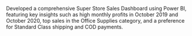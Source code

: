 Developed a comprehensive Super Store Sales Dashboard using Power BI, featuring key insights such as high monthly profits in October 2019 and October 2020, top sales in the Office Supplies category, and a preference for Standard Class shipping and COD payments.
